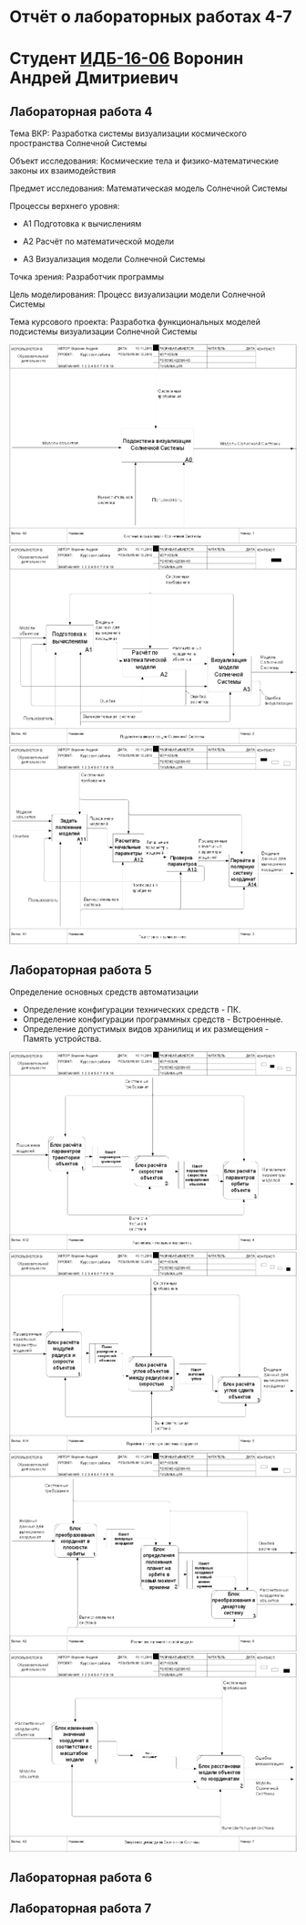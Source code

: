 # Отчёт о лабораторных работах 4-7
# Студент [ИДБ-16-06](https://github.com/stankin/design-1/wiki/list-idb-16-06) Воронин Андрей Дмитриевич
## Лабораторная работа 4
Тема ВКР: Разработка системы визуализации космического пространства Солнечной Системы

Объект исследования: Космические тела и физико-математические законы их взаимодействия

Предмет исследования: Математическая модель Солнечной Системы

Процессы верхнего уровня:

+ A1 Подготовка к вычислениям

+ A2 Расчёт по математической модели

+ A3 Визуализация модели Солнечной Системы

Точка зрения: Разработчик программы  

Цель моделирования: Процесс визуализации модели Солнечной Системы

Тема курсового проекта: Разработка функциональных моделей подсистемы визуализации Солнечной Системы

![none](https://github.com/Voronin98/Kursovaya/blob/master/model1.png)
![none](https://github.com/Voronin98/Kursovaya/blob/master/model2.png)
![none](https://github.com/Voronin98/Kursovaya/blob/master/model3.png)

## Лабораторная работа 5
Определение основных средств автоматизации

+ Определение конфигурации технических средств - ПК.
+ Определение конфигурации программных средств - Встроенные.
+ Определение допустимых видов хранилищ и их размещения - Память устройства.

![none](https://github.com/Voronin98/Kursovaya/blob/master/model4.png)
![none](https://github.com/Voronin98/Kursovaya/blob/master/model5.png)
![none](https://github.com/Voronin98/Kursovaya/blob/master/model6.png)
![none](https://github.com/Voronin98/Kursovaya/blob/master/model7.png)

## Лабораторная работа 6
## Лабораторная работа 7
